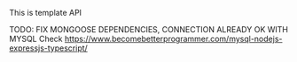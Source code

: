 This is template API

TODO: FIX MONGOOSE DEPENDENCIES, CONNECTION ALREADY OK WITH MYSQL
Check https://www.becomebetterprogrammer.com/mysql-nodejs-expressjs-typescript/
